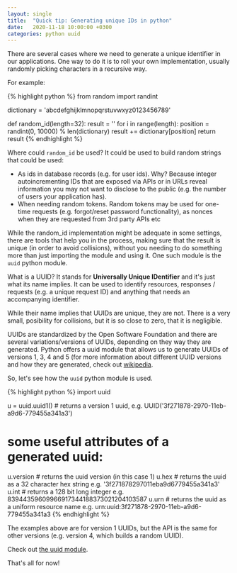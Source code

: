 ```yaml
---
layout: single
title:  "Quick tip: Generating unique IDs in python"
date:   2020-11-18 10:00:00 +0300
categories: python uuid
---
```

There are several cases where we need to generate a unique identifier in our applications. One way to do it is to roll your own implementation, usually randomly picking characters in a recursive way.

For example:

{% highlight python %}
from random import randint

dictionary = 'abcdefghijklmnopqrstuvwxyz0123456789'

def random_id(length=32):
    result = ''
    for i in range(length):
        position = randint(0, 10000) % len(dictionary)
        result += dictionary[position]
    return result
{% endhighlight %}

Where could ```random_id``` be used? It could be used to build random strings that could be used:

* As ids in database records (e.g. for user ids). Why? Because integer autoincrementing IDs that are exposed via APIs or in URLs reveal information you may not want to disclose to the public (e.g. the number of users your application has). 
* When needing random tokens. Random tokens may be used for one-time requests (e.g. forgot/reset password functionality), as nonces when they are requested from 3rd party APIs etc

While the random_id implementation might be adequate in some settings, there are tools that help you in the process, making sure that the result is unique (in order to avoid collisions), without you needing to do something more than just importing the module and using it. One such module is the ```uuid``` python module.

What is a UUID? It stands for **Universally Unique IDentifier** and it's just what its name implies. It can be used to identify resources, responses / requests (e.g. a unique request ID) and anything that needs an accompanying identifier.

While their name implies that UUIDs are unique, they are not. There is a very small, posibility for collisions, but it is so close to zero, that it is negligible.

UUIDs are standardized by the Open Software Foundation and there are several variations/versions of UUIDs, depending on they way they are generated. Python offers a uuid module that allows us to generate UUIDs of versions 1, 3, 4 and 5 (for more information about different UUID versions and how they are generated, check out <a href="https://en.wikipedia.org/wiki/Universally_unique_identifier" target="_blank" rel="noopener nofollow">wikipedia</a>.

So, let's see how the ```uuid``` python module is used.

{% highlight python %}
import uuid

u = uuid.uuid1() # returns a version 1 uuid, e.g. UUID('3f271878-2970-11eb-a9d6-779455a341a3')

# some useful attributes of a generated uuid:
u.version # returns the uuid version (in this case 1)
u.hex # returns the uuid as a 32 character hex string e.g. '3f271878297011eba9d6779455a341a3'
u.int # returns a 128 bit long integer e.g. 83944359609966917344188373021204103587
u.urn # returns the uuid as a uniform resource name e.g. urn:uuid:3f271878-2970-11eb-a9d6-779455a341a3
{% endhighlight %}

The examples above are for version 1 UUIDs, but the API is the same for other versions (e.g. version 4, which builds a random UUID).

Check out <a href="https://docs.python.org/3/library/uuid.html" target="_blank" rel="noopener nofollow">the uuid module</a>.

That's all for now!

